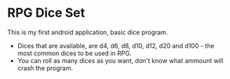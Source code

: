 RPG Dice Set
====================

This is my first android application, basic dice program.
- Dices that are available, are d4, d6, d8, d10, d12, d20 and d100 - the most common dices to be used in RPG.
- You can roll as many dices as you want, don't know what ammount will crash the program.